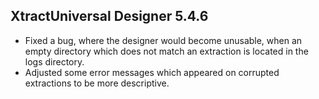 ## XtractUniversal Designer 5.4.6
* Fixed a bug, where the designer would become unusable, when an empty directory which does not match an extraction is located in the logs directory.
* Adjusted some error messages which appeared on corrupted extractions to be more descriptive.
